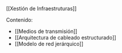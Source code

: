 [[Xestión de Infraestruturas]]

Contenido:
+ [[Medios de transmisión]]
+ [[Arquitectura de cableado estructurado]]
+ [[Modelo de red jerárquico]]